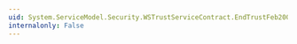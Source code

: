 ```yaml
---
uid: System.ServiceModel.Security.WSTrustServiceContract.EndTrustFeb2005Validate(System.IAsyncResult)
internalonly: False
---
```

